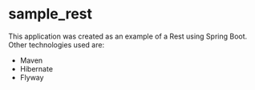 # sample_rest

This application was created as an example of a Rest using Spring Boot.
Other technologies used are:
- Maven
- Hibernate
- Flyway
